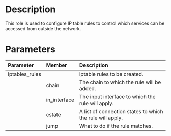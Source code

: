 # Description

This role is used to configure IP table rules to control which services can be accessed from outside the network. 

# Parameters

| Parameter      | Member       | Description                                               |
|:---------------|:-------------|:----------------------------------------------------------|
| iptables_rules |              | iptable rules to be created.                              |
 |                | chain        | The chain to which the rule will be added.                |
 |                | in_interface | The input interface to which the rule will apply.         |
 |                | cstate       | A list of connection states to which the rule will apply. |
|                | jump         | What to do if the rule matches.                           |
